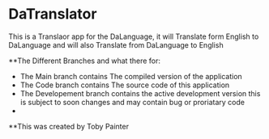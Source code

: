 # DaTranslator
This is a Translaor app for the DaLanguage,
it will Translate form English to DaLanguage and will also Translate from DaLanguage to English

**The Different Branches and what there for: 
- The Main branch contains The compiled version of the application
- The Code branch contains The source code of this application 
- The Developement branch contains the active development version this is subject to soon changes and may contain bug or proriatary code
- 
**This was created by Toby Painter
